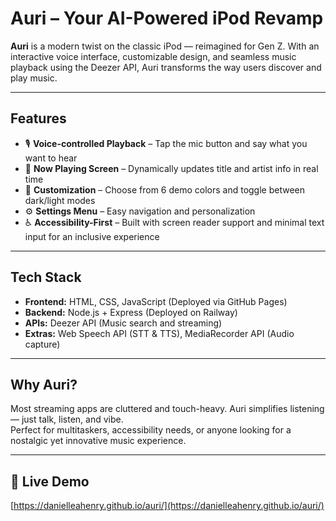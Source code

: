 # Auri – Your AI-Powered iPod Revamp

**Auri** is a modern twist on the classic iPod — reimagined for Gen Z. With an interactive voice interface, customizable design, and seamless music playback using the Deezer API, Auri transforms the way users discover and play music.

---

## Features

- 🎙️ **Voice-controlled Playback** – Tap the mic button and say what you want to hear  
- 🔄 **Now Playing Screen** – Dynamically updates title and artist info in real time  
- 🎨 **Customization** – Choose from 6 demo colors and toggle between dark/light modes  
- ⚙️ **Settings Menu** – Easy navigation and personalization  
- ♿ **Accessibility-First** – Built with screen reader support and minimal text input for an inclusive experience  

---

## Tech Stack

- **Frontend:** HTML, CSS, JavaScript (Deployed via GitHub Pages)  
- **Backend:** Node.js + Express (Deployed on Railway)  
- **APIs:** Deezer API (Music search and streaming)  
- **Extras:** Web Speech API (STT & TTS), MediaRecorder API (Audio capture)  

---

## Why Auri?

Most streaming apps are cluttered and touch-heavy. Auri simplifies listening — just talk, listen, and vibe.  
Perfect for multitaskers, accessibility needs, or anyone looking for a nostalgic yet innovative music experience.

---

## 🔗 Live Demo  
[https://danielleahenry.github.io/auri/](https://danielleahenry.github.io/auri/)


